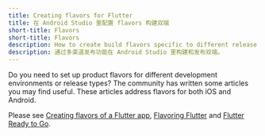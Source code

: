 ```yaml
---
title: Creating flavors for Flutter
title: 在 Android Studio 里配置 flavors 构建双端
short-title: Flavors
short-title: Flavors
description: How to create build flavors specific to different release types or development environments.
description: 通过多渠道发布功能在 Android Studio 里构建和发布双端。
---
```


Do you need to set up product flavors for different development
environments or release types?
The community has written some articles you may find useful.
These articles address flavors for both iOS and Android.

Please see
[Creating flavors of a Flutter app](https://cogitas.net/creating-flavors-of-a-flutter-app/),
[Flavoring Flutter]({{site.medium}}/@salvatoregiordanoo/flavoring-flutter-392aaa875f36) and [Flutter Ready to Go]({{site.medium}}/flutter-community/flutter-ready-to-go-e59873f9d7de).
